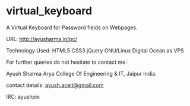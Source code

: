 # virtual_keyboard
A Virtual Keyboard for Password fields on Webpages.

URL: http://ayusharma.in/pc/





Technology Used:
HTML5
CSS3
jQuery
GNU/Linux
Digital Ocean as VPS



For further queries do not hesitate to contact me.

Ayush Sharma
Arya College Of Engineering & IT, Jaipur  India.

contact details:
ayush.aceit@gmail.com

IRC:
ayushpix
